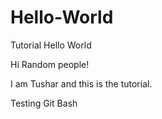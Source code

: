 # Hello-World
Tutorial Hello World

Hi Random people!

I am Tushar and this is the tutorial.

Testing Git Bash
